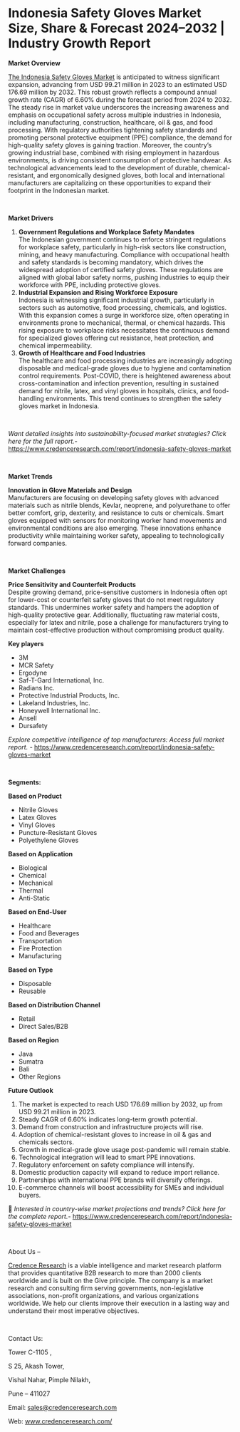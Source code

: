 # Indonesia Safety Gloves Market Size, Share & Forecast 2024–2032 | Industry Growth Report


<p><strong>Market Overview</strong></p>
<p><a href="https://www.credenceresearch.com/report/indonesia-safety-gloves-market">The Indonesia Safety Gloves Market</a> is anticipated to witness significant expansion, advancing from USD 99.21 million in 2023 to an estimated USD 176.69 million by 2032. This robust growth reflects a compound annual growth rate (CAGR) of 6.60% during the forecast period from 2024 to 2032. The steady rise in market value underscores the increasing awareness and emphasis on occupational safety across multiple industries in Indonesia, including manufacturing, construction, healthcare, oil &amp; gas, and food processing. With regulatory authorities tightening safety standards and promoting personal protective equipment (PPE) compliance, the demand for high-quality safety gloves is gaining traction. Moreover, the country&rsquo;s growing industrial base, combined with rising employment in hazardous environments, is driving consistent consumption of protective handwear. As technological advancements lead to the development of durable, chemical-resistant, and ergonomically designed gloves, both local and international manufacturers are capitalizing on these opportunities to expand their footprint in the Indonesian market.</p>
<p><strong>&nbsp;</strong></p>
<p><strong>Market Drivers</strong></p>
<ol>
<li><strong> Government Regulations and Workplace Safety Mandates</strong><br data-start="1237" data-end="1240" /> The Indonesian government continues to enforce stringent regulations for workplace safety, particularly in high-risk sectors like construction, mining, and heavy manufacturing. Compliance with occupational health and safety standards is becoming mandatory, which drives the widespread adoption of certified safety gloves. These regulations are aligned with global labor safety norms, pushing industries to equip their workforce with PPE, including protective gloves.</li>
<li data-start="1708" data-end="2214"><strong data-start="1708" data-end="1765"> Industrial Expansion and Rising Workforce Exposure</strong><br data-start="1765" data-end="1768" /> Indonesia is witnessing significant industrial growth, particularly in sectors such as automotive, food processing, chemicals, and logistics. With this expansion comes a surge in workforce size, often operating in environments prone to mechanical, thermal, or chemical hazards. This rising exposure to workplace risks necessitates the continuous demand for specialized gloves offering cut resistance, heat protection, and chemical impermeability.</li>
<li data-start="2216" data-end="2718"><strong data-start="2216" data-end="2263"> Growth of Healthcare and Food Industries</strong><br data-start="2263" data-end="2266" /> The healthcare and food processing industries are increasingly adopting disposable and medical-grade gloves due to hygiene and contamination control requirements. Post-COVID, there is heightened awareness about cross-contamination and infection prevention, resulting in sustained demand for nitrile, latex, and vinyl gloves in hospitals, clinics, and food-handling environments. This trend continues to strengthen the safety gloves market in Indonesia.</li>
</ol>
<p><strong>&nbsp;</strong></p>
<p><em>Want detailed insights into sustainability-focused market strategies? Click here for the full report.- </em><a href="https://www.credenceresearch.com/report/indonesia-safety-gloves-market">https://www.credenceresearch.com/report/indonesia-safety-gloves-market</a></p>
<p>&nbsp;</p>
<p><strong>Market Trends</strong></p>
<p><strong>Innovation in Glove Materials and Design</strong><br /> Manufacturers are focusing on developing safety gloves with advanced materials such as nitrile blends, Kevlar, neoprene, and polyurethane to offer better comfort, grip, dexterity, and resistance to cuts or chemicals. Smart gloves equipped with sensors for monitoring worker hand movements and environmental conditions are also emerging. These innovations enhance productivity while maintaining worker safety, appealing to technologically forward companies.</p>
<p>&nbsp;</p>
<p><strong>Market Challenges</strong></p>
<p><strong>Price Sensitivity and Counterfeit Products</strong><br /> Despite growing demand, price-sensitive customers in Indonesia often opt for lower-cost or counterfeit safety gloves that do not meet regulatory standards. This undermines worker safety and hampers the adoption of high-quality protective gear. Additionally, fluctuating raw material costs, especially for latex and nitrile, pose a challenge for manufacturers trying to maintain cost-effective production without compromising product quality.</p>
<p><strong>Key players</strong></p>
<ul>
<li>3M</li>
<li>MCR Safety</li>
<li>Ergodyne</li>
<li>Saf-T-Gard International, Inc.</li>
<li>Radians Inc.</li>
<li>Protective Industrial Products, Inc.</li>
<li>Lakeland Industries, Inc.</li>
<li>Honeywell International Inc.</li>
<li>Ansell</li>
<li>Dursafety</li>
</ul>
<p><em>Explore competitive intelligence of top manufacturers: Access full market report. - </em><a href="https://www.credenceresearch.com/report/indonesia-safety-gloves-market">https://www.credenceresearch.com/report/indonesia-safety-gloves-market</a></p>
<p>&nbsp;</p>
<p><strong>Segments:</strong></p>
<p><strong>Based on Product</strong></p>
<ul>
<li>Nitrile Gloves</li>
<li>Latex Gloves</li>
<li>Vinyl Gloves</li>
<li>Puncture-Resistant Gloves</li>
<li>Polyethylene Gloves</li>
</ul>
<p><strong>Based on Application</strong></p>
<ul>
<li>Biological</li>
<li>Chemical</li>
<li>Mechanical</li>
<li>Thermal</li>
<li>Anti-Static</li>
</ul>
<p><strong>Based on End-User</strong></p>
<ul>
<li>Healthcare</li>
<li>Food and Beverages</li>
<li>Transportation</li>
<li>Fire Protection</li>
<li>Manufacturing</li>
</ul>
<p><strong>Based on Type</strong></p>
<ul>
<li>Disposable</li>
<li>Reusable</li>
</ul>
<p><strong>Based on Distribution Channel</strong></p>
<ul>
<li>Retail</li>
<li>Direct Sales/B2B</li>
</ul>
<p><strong>Based on Region</strong></p>
<ul>
<li>Java</li>
<li>Sumatra</li>
<li>Bali</li>
<li>Other Regions</li>
</ul>
<p><strong>Future Outlook </strong></p>
<ol>
<li>The market is expected to reach USD 176.69 million by 2032, up from USD 99.21 million in 2023.</li>
<li data-start="3920" data-end="3980">Steady CAGR of 6.60% indicates long-term growth potential.</li>
<li data-start="3984" data-end="4049">Demand from construction and infrastructure projects will rise.</li>
<li data-start="4053" data-end="4140">Adoption of chemical-resistant gloves to increase in oil &amp; gas and chemicals sectors.</li>
<li data-start="4144" data-end="4215">Growth in medical-grade glove usage post-pandemic will remain stable.</li>
<li data-start="4219" data-end="4282">Technological integration will lead to smart PPE innovations.</li>
<li data-start="4286" data-end="4347">Regulatory enforcement on safety compliance will intensify.</li>
<li data-start="4351" data-end="4420">Domestic production capacity will expand to reduce import reliance.</li>
<li data-start="4424" data-end="4494">Partnerships with international PPE brands will diversify offerings.</li>
<li data-start="4499" data-end="4575">E-commerce channels will boost accessibility for SMEs and individual buyers.</li>
</ol>
<p>📌 <em>Interested in country-wise market projections and trends? Click here for the complete report.- </em><a href="https://www.credenceresearch.com/report/indonesia-safety-gloves-market">https://www.credenceresearch.com/report/indonesia-safety-gloves-market</a></p>
<p>&nbsp;</p>
<p>About Us &ndash;</p>
<p><a href="https://www.credenceresearch.com/">Credence Research</a> is a viable intelligence and market research platform that provides quantitative B2B research to more than 2000 clients worldwide and is built on the Give principle. The company is a market research and consulting firm serving governments, non-legislative associations, non-profit organizations, and various organizations worldwide. We help our clients improve their execution in a lasting way and understand their most imperative objectives.</p>
<p>&nbsp;</p>
<p>Contact Us:</p>
<p>Tower C-1105 ,</p>
<p>S 25, Akash Tower,</p>
<p>Vishal Nahar, Pimple Nilakh,</p>
<p>Pune &ndash; 411027</p>
<p>Email: <a href="mailto:sales@credenceresearch.com">sales@credenceresearch.com</a></p>
<p>Web: <a href="http://www.credenceresearch.com/">www.credenceresearch.com/</a></p>
<p>&nbsp;</p>
